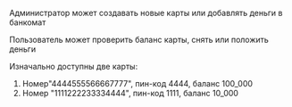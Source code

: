 Администратор может создавать новые карты или добавлять деньги в банкомат

Пользователь может проверить баланс карты, снять или положить деньги

Изначально доступны две карты:
1. Номер"4444555566667777", пин-код 4444, баланс 100_000
2. Номер "1111222233334444", пин-код 1111, баланс 10_000
